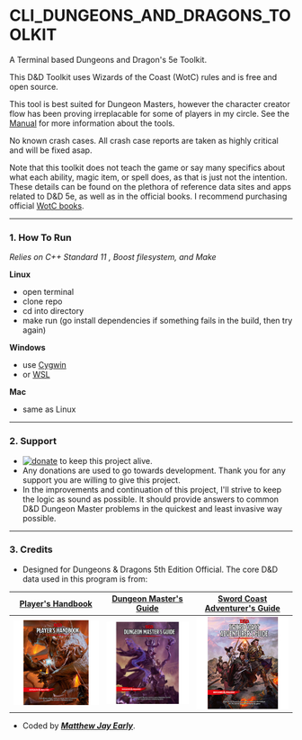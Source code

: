 # CLI_DUNGEONS_AND_DRAGONS_TOOLKIT

A Terminal based Dungeons and Dragon's 5e Toolkit.

This D&D Toolkit uses Wizards of the Coast (WotC) rules and is free and open source.

This tool is best suited for Dungeon Masters, however the character creator flow has been proving irreplacable for some of players in my circle. See the [Manual](MANUAL.md) for more information about the tools.

No known crash cases. All crash case reports are taken as highly critical and will be fixed asap.

Note that this toolkit does not teach the game or say many specifics about what each ability, magic item, or spell does, as that is just not the intention. These details can be found on the plethora of reference data sites and apps related to D&D 5e, as well as in the official books. I recommend purchasing official [WotC books](#3-credits).

---

### 1. How To Run

*Relies on C++ Standard 11 , Boost filesystem, and Make*

**Linux**
- open terminal
- clone repo
- cd into directory
- make run (go install dependencies if something fails in the build, then try again)

**Windows**
- use [Cygwin](https://www.cygwin.com/) 
- or [WSL](https://msdn.microsoft.com/commandline/wsl/about)

**Mac**
- same as Linux

---

### 2. Support

* [![donate](https://img.shields.io/badge/Donate-PayPal-green.svg)](https://www.paypal.com/cgi-bin/webscr?cmd=_s-xclick&hosted_button_id=PX2EZKRVB4TTC) to keep this project alive. 
* Any donations are used to go towards development. Thank you for any support you are willing to give this project.
* In the improvements and continuation of this project, I'll strive to keep the logic as sound as possible. It should provide answers to common D&D Dungeon Master problems in the quickest and least invasive way possible.

---

### 3. Credits

* Designed for Dungeons & Dragons 5th Edition Official. The core D&D data used in this program is from:
 
 | [Player's Handbook](http://dnd.wizards.com/products/tabletop-games/rpg-products/rpg_playershandbook) | [Dungeon Master's Guide](http://dnd.wizards.com/products/tabletop-games/rpg-products/dungeon-masters-guide) | [Sword Coast Adventurer's Guide](http://dnd.wizards.com/products/tabletop-games/rpg-products/sc-adventurers-guide) |
 | --- | --- | --- |
 | [![phb](img/DnD_PHB.png)](http://dnd.wizards.com/products/tabletop-games/rpg-products/rpg_playershandbook) | [![dmg](img/DnD_DMG.png)](http://dnd.wizards.com/products/tabletop-games/rpg-products/dungeon-masters-guide) | [![scag](img/DnD_SCAG.png)](http://dnd.wizards.com/products/tabletop-games/rpg-products/sc-adventurers-guide) |

 * Coded by [**_Matthew Jay Early_**](https://twitter.com/matthewjayearly).
